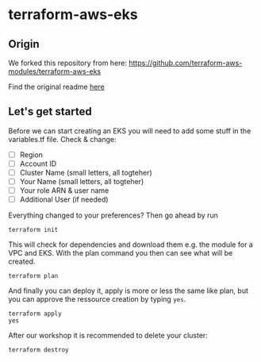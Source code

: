 # terraform-aws-eks 
## Origin
We forked this repository from here: https://github.com/terraform-aws-modules/terraform-aws-eks

Find the original readme [here](https://github.com/terraform-aws-modules/terraform-aws-eks)

## Let's get started
Before we can start creating an EKS you will need to add some stuff in the variables.tf file.
Check & change:
- [ ] Region
- [ ] Account ID
- [ ] Cluster Name (small letters, all togteher)
- [ ] Your Name (small letters, all togteher)
- [ ] Your role ARN & user name
- [ ] Additional User (if needed)

Everything changed to your preferences? Then go ahead by run
```
terraform init
```
This will check for dependencies and download them e.g. the module for a VPC and EKS.
With the plan command you then can see what will be created.
```
terraform plan
```
And finally you can deploy it, apply is more or less the same like plan, but you can approve the ressource creation by typing `yes`.
```
terraform apply
yes
```


After our workshop it is recommended to delete your cluster:
```
terraform destroy
```
